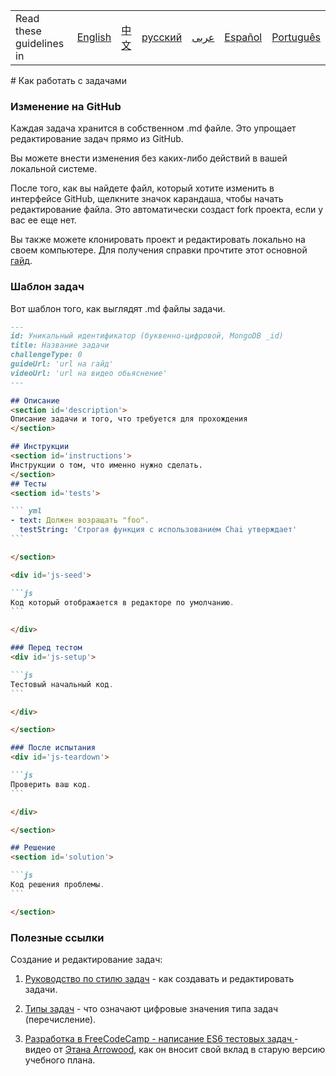 <table>
    <tr>
        <td> Read these guidelines in </td>
        <td><a href="/CONTRIBUTING.md"> English </a></td>
        <td><a href="/docs/chinese/CONTRIBUTING.md"> 中文 </a></td>
        <td><a href="/docs/russian/CONTRIBUTING.md"> русский </a></td>
        <td><a href="/docs/arabic/CONTRIBUTING.md"> عربى </a></td>
        <td><a href="/docs/spanish/CONTRIBUTING.md"> Español </a></td>
        <td><a href="/docs/portuguese/CONTRIBUTING.md"> Português </a></td>
    </tr>
</table>
# Как работать с задачами

### Изменение на GitHub

Каждая задача хранится в собственном .md файле. Это упрощает редактирование задач прямо из GitHub.

Вы можете внести изменения без каких-либо действий в вашей локальной системе.

После того, как вы найдете файл, который хотите изменить в интерфейсе GitHub, щелкните значок карандаша, чтобы начать редактирование файла. Это автоматически создаст fork проекта, если у вас ее еще нет.

Вы также можете клонировать проект и редактировать локально на своем компьютере. Для получения справки прочтите этот основной [гайд](/CONTRIBUTING.md).

### Шаблон задач

Вот шаблон того, как выглядят .md файлы задачи.

````md
---
id: Уникальный идентификатор (буквенно-цифровой, MongoDB _id)
title: Название задачи
challengeType: 0
guideUrl: 'url на гайд'
videoUrl: 'url на видео обьяснение'
---

## Описание
<section id='description'>
Описание задачи и того, что требуется для прохождения
</section>

## Инструкции
<section id='instructions'>
Инструкции о том, что именно нужно сделать.
</section>
## Тесты
<section id='tests'>

``` yml
- text: Должен возращать "foo".
  testString: 'Строгая функция с использованием Chai утверждает'
```

</section>

<div id='js-seed'>

```js
Код который отображается в редакторе по умолчанию.
```

</div>

### Перед тестом
<div id='js-setup'>

```js
Тестовый начальный код.
```

</div>

</section>

### После испытания
<div id='js-teardown'>

```js
Проверить ваш код.
```

</div>

</section>

## Решение
<section id='solution'>

```js
Код решения проблемы.
```

</section>
````

### Полезные ссылки

Создание и редактирование задач:

1. [Руководство по стилю задач](style-guide-for-curriclum-challenges.md) - как создавать и редактировать задачи.

2. [Типы задач](https://github.com/freeCodeCamp/learn/blob/a5cb25704168aa37f59a582f0bb5a19b7bd89b46/utils/challengeTypes.js) - что означают цифровые значения типа задач (перечисление).

3. [Разработка в FreeCodeCamp - написание ES6 тестовых задач ](https://www.youtube.com/watch?v=iOdD84OSfAE#t=2h49m55s) - видео от [Этана Arrowood](https://twitter.com/ArrowoodTech), как он вносит свой вклад в старую версию учебного плана.
